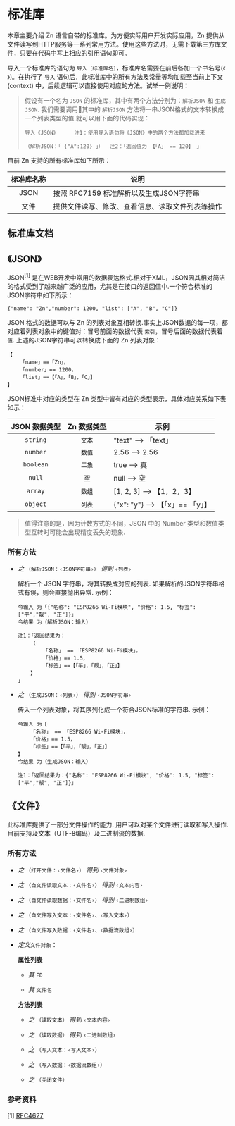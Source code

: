 # 标准库

本章主要介绍 Zn 语言自带的标准库。为方便实际用户开发实际应用，Zn 提供从文件读写到HTTP服务等一系列常用方法。使用这些方法时，无需下载第三方库文件，只要在代码中写上相应的引用语句即可。

导入一个标准库的语句为 `导入〔标准库名〕`，标准库名需要在前后各加一个书名号(`《 》`)。在执行了 `导入` 语句后，此标准库中的所有方法及常量等均加载至当前上下文 (context) 中，后续逻辑可以直接使用对应的方法。试举一例说明：

> 假设有一个名为 `JSON` 的标准库，其中有两个方法分别为：`解析JSON` 和 `生成JSON`. 我们需要调用其中的 `解析JSON` 方法将一串JSON格式的文本转换成一个列表类型的值.就可以用下面的代码实现：
> ```zn
> 导入《JSON》     注1：使用导入语句将《JSON》中的两个方法都加载进来
> 
> （解析JSON：「 {"A":120} 」）  注2：「返回值为 【「A」 == 120】 」
> ```
>

目前 Zn 支持的所有标准库如下所示：

| 标准库名称 |   说明   |
|:----------:|-------------|
| JSON | 按照 RFC7159 标准解析以及生成JSON字符串 |
| 文件 | 提供文件读写、修改、查看信息、读取文件列表等操作 |

## 标准库文档


## 《JSON》

JSON<sup>[1]</sup> 是在WEB开发中常用的数据表达格式.相对于XML，JSON因其相对简洁的格式受到了越来越广泛的应用，尤其是在接口的返回值中.一个符合标准的JSON字符串如下所示：

```
{"name": "Zn","number": 1200, "list": ["A", "B", "C"]}
```

JSON 格式的数据可以与 Zn 的列表对象互相转换.事实上JSON数据的每一项，都对应着列表对象中的键值对：冒号前面的数据代表 `索引`，冒号后面的数据代表着 `值`. 上述的JSON字符串可以转换成下面的 Zn 列表对象：

```zn
【
    「name」==「Zn」，
    「number」== 1200，
    「list」==【「A」，「B」，「C」】
】
```
JSON标准中对应的类型在 Zn 类型中皆有对应的类型表示，具体对应关系如下表如示：

| JSON 数据类型 | Zn 数据类型 | 示例 |
|:------------:|:----------:|----------|
| `string` | `文本`| "text" --> 「text」|
| `number`| `数值` | 2.56  --> 2.56 |
| `boolean` | `二象` | true --> 真 |
| `null` | 空 | null --> 空 |
| `array`| `数组` | [1, 2, 3] --> 【1，2，3】|
| `object` | `列表` | {"x": "y"}  --> 【「x」== 「y」】 |

> 值得注意的是，因为计数方式的不同，JSON 中的 Number 类型和数值类型互转时可能会出现精度丢失的现象.

### 所有方法

- _之_ `（解析JSON：‹JSON字符串›）` _得到_ `‹列表›`

    解析一个 JSON 字符串，将其转换成对应的列表. 如果解析的JSON字符串格式有误，则会直接抛出异常. 示例：

    ```zn
    令输入 为「{"名称": "ESP8266 Wi-Fi模块", "价格": 1.5, "标签": ["平","靓", "正"]}」
    令结果 为（解析JSON：输入）

    注1：「返回结果为：
        【
            「名称」 == 「ESP8266 Wi-Fi模块」，
            「价格」== 1.5，
            「标签」==【「平」，「靓」，「正」】
        】
    」
    ```

- _之_ `（生成JSON：‹列表›）` _得到_ `‹JSON字符串›`

    传入一个列表对象，将其序列化成一个符合JSON标准的字符串. 示例：

    ```zn
    令输入 为【
        「名称」 == 「ESP8266 Wi-Fi模块」，
        「价格」== 1.5，
        「标签」==【「平」，「靓」，「正」】
    】
    令结果 为（生成JSON：输入）

    注1：「返回结果为：{"名称": "ESP8266 Wi-Fi模块", "价格": 1.5, "标签": ["平","靓", "正"]}」
    ```

## 《文件》

此标准库提供了一部分文件操作的能力. 用户可以对某个文件进行读取和写入操作. 目前支持及文本（UTF-8编码）及二进制流的数据.

### 所有方法

- _之_ `（打开文件：‹文件名›）` _得到_ `‹文件对象›`

- _之_ `（自文件读取文本：‹文件名›）` _得到_ `‹文本内容›`

- _之_ `（自文件读取数据：‹文件名›）` _得到_ `‹二进制数组›`

- _之_ `（自文件写入文本：‹文件名›、‹写入文本›）`

- _之_ `（自文件写入数据：‹文件名›、‹数据流数组›）`

- _定义_`文件对象`：

    **属性列表**

    - _其_ `FD`

    - _其_ `文件名`

    **方法列表**

    - _之_ `（读取文本）` _得到_ `‹文本内容›`

    - _之_ `（读取数据）` _得到_ `‹二进制数组›`

    - _之_ `（写入文本：‹写入文本›）`

    - _之_ `（写入数据：‹数据流数组›）`

    - _之_ `（关闭文件）`

### 参考资料

[1] [RFC4627](https://datatracker.ietf.org/doc/html/rfc4627)
